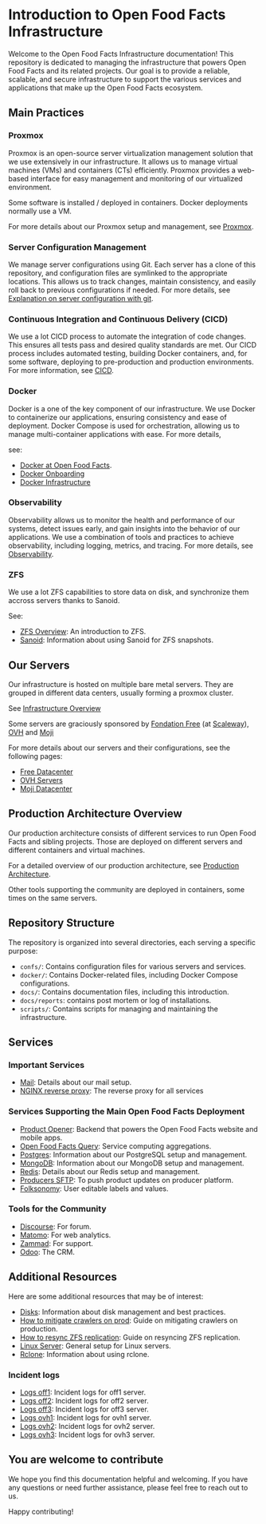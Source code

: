 # Introduction to Open Food Facts Infrastructure

Welcome to the Open Food Facts Infrastructure documentation! 
This repository is dedicated to managing the infrastructure that powers Open Food Facts and its related projects. Our goal is to provide a reliable, scalable, and secure infrastructure to support the various services and applications that make up the Open Food Facts ecosystem.


## Main Practices

### Proxmox

Proxmox is an open-source server virtualization management solution that we use extensively in our infrastructure. It allows us to manage virtual machines (VMs) and containers (CTs) efficiently. Proxmox provides a web-based interface for easy management and monitoring of our virtualized environment.

Some software is installed / deployed in containers.
Docker deployments normally use a VM.

For more details about our Proxmox setup and management, see [Proxmox](./proxmox.md).

### Server Configuration Management

We manage server configurations using Git. Each server has a clone of this repository, and configuration files are symlinked to the appropriate locations. This allows us to track changes, maintain consistency, and easily roll back to previous configurations if needed. For more details, see [Explanation on server configuration with git](./explain-server-config-in-git.md).

### Continuous Integration and Continuous Delivery (CICD)

We use a lot CICD process to automate the integration of code changes. This ensures all tests pass and desired quality standards are met. Our CICD process includes automated testing, building Docker containers, and, for some software, deploying to pre-production and production environments. For more information, see [CICD](./cicd.md).

### Docker

Docker is a one of the key component of our infrastructure. We use Docker to containerize our applications, ensuring consistency and ease of deployment. Docker Compose is used for orchestration, allowing us to manage multi-container applications with ease. For more details, 

see:
- [Docker at Open Food Facts](./docker.md).
- [Docker Onboarding](./docs/docker_onboarding.md)
- [Docker Infrastructure](./docs/docker_architecture.md)

### Observability

Observability allows us to monitor the health and performance of our systems, detect issues early, and gain insights into the behavior of our applications. We use a combination of tools and practices to achieve observability, including logging, metrics, and tracing. For more details, see [Observability](./observability.md).


### ZFS

We use a lot ZFS capabilities to store data on disk, and synchronize them accross servers thanks to Sanoid.

See:
- [ZFS Overview](./zfs-overview.md): An introduction to ZFS.
- [Sanoid](./sanoid.md): Information about using Sanoid for ZFS snapshots.


## Our Servers

Our infrastructure is hosted on multiple bare metal servers.
They are grouped in different data centers, usually forming a proxmox cluster.

See [Infrastructure Overview](./overview.md)

Some servers are graciously sponsored by [Fondation Free](https://www.fondation-free.fr/) (at [Scaleway](https://www.scaleway.com/)), [OVH](https://www.ovhcloud.com) and [Moji](https://moji.fr/)

For more details about our servers and their configurations, see the following pages:

- [Free Datacenter](./free-datacenter.md)
- [OVH Servers](./ovh-servers.md)
- [Moji Datacenter](./moji-datacenter.md)

## Production Architecture Overview

Our production architecture consists of different services to run Open Food Facts and sibling projects.
Those are deployed on different servers and different containers and virtual machines.

For a detailed overview of our production architecture, see [Production Architecture](./prod-architecture.md).

Other tools supporting the community are deployed in containers, some times on the same servers.

## Repository Structure

The repository is organized into several directories, each serving a specific purpose:

- `confs/`: Contains configuration files for various servers and services.
- `docker/`: Contains Docker-related files, including Docker Compose configurations.
- `docs/`: Contains documentation files, including this introduction.
- `docs/reports`: contains post mortem or log of installations.
- `scripts/`: Contains scripts for managing and maintaining the infrastructure.


## Services


### Important Services 

- [Mail](./mail.md): Details about our mail setup.
- [NGINX reverse proxy](./nginx-reverse-proxy.md): The reverse proxy for all services


### Services Supporting the Main Open Food Facts Deployment

- [Product Opener](./product-opener.md): Backend that powers the Open Food Facts website and mobile apps.
- [Open Food Facts Query](./openfoodfacts-query.md): Service computing aggregations.
- [Postgres](./postgres.md): Information about our PostgreSQL setup and management.
- [MongoDB](./mongodb.md): Information about our MongoDB setup and management.
- [Redis](./redis.md): Details about our Redis setup and management.
- [Producers SFTP](./producers_sftp.md): To push product updates on producer platform.
- [Folksonomy](./folksonomy.md): User editable labels and values.

### Tools for the Community

- [Discourse](./discourse.md): For forum.
- [Matomo](./matomo.md): For web analytics.
- [Zammad](./zammad.md): For support.
- [Odoo](./odoo.md): The CRM.

## Additional Resources

Here are some additional resources that may be of interest:

- [Disks](./disks.md): Information about disk management and best practices.
- [How to mitigate crawlers on prod](./how-to-mitigate-crawlers-on-prod.md): Guide on mitigating crawlers on production.
- [How to resync ZFS replication](./how-to-resync-zfs-replication.md): Guide on resyncing ZFS replication.
- [Linux Server](./linux-server.md): General setup for Linux servers.
- [Rclone](./rclone.md): Information about using rclone.

### Incident logs

- [Logs off1](./logs-off1.md): Incident logs for off1 server.
- [Logs off2](./logs-off2.md): Incident logs for off2 server.
- [Logs off3](./logs-off3.md): Incident logs for off3 server.
- [Logs ovh1](./logs-ovh1.md): Incident logs for ovh1 server.
- [Logs ovh2](./logs-ovh2.md): Incident logs for ovh2 server.
- [Logs ovh3](./logs-ovh3.md): Incident logs for ovh3 server.

## You are welcome to contribute

We hope you find this documentation helpful and welcoming. If you have any questions or need further assistance, please feel free to reach out to us.

Happy contributing!
